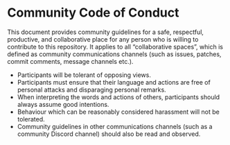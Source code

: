 # Community Code of Conduct

This document provides community guidelines for a safe, respectful, productive, and collaborative place for any person who is willing to contribute to this repository. It applies to all “collaborative spaces”, which is defined as community communications channels (such as issues, patches, commit comments, message channels etc.).

   - Participants will be tolerant of opposing views.
   - Participants must ensure that their language and actions are free of personal attacks and disparaging personal remarks.
   - When interpreting the words and actions of others, participants should always assume good intentions.
   - Behaviour which can be reasonably considered harassment will not be tolerated.
   - Community guidelines in other communications channels (such as a community Discord channel) should also be read and observed.
